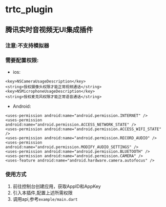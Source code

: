 # trtc_plugin

## 腾讯实时音视频无UI集成插件


### 注意:不支持模拟器

### 需要配置权限:

- ios:
```
<key>NSCameraUsageDescription</key>
<string>授权摄像头权限才能正常视频通话</string>
<key>NSMicrophoneUsageDescription</key>
<string>授权麦克风权限才能正常语音通话</string>
```

- Android:
```
<uses-permission android:name="android.permission.INTERNET" />
<uses-permission android:name="android.permission.ACCESS_NETWORK_STATE" />
<uses-permission android:name="android.permission.ACCESS_WIFI_STATE" />
<uses-permission android:name="android.permission.RECORD_AUDIO" />
<uses-permission android:name="android.permission.MODIFY_AUDIO_SETTINGS" />
<uses-permission android:name="android.permission.BLUETOOTH" />
<uses-permission android:name="android.permission.CAMERA" />
<uses-feature android:name="android.hardware.camera.autofocus" />
```
### 使用方式
1. 前往控制台创建应用，获取AppID和AppKey
2. 引入本插件,配置上述所需权限
3. 调用api,参考`example/main.dart`